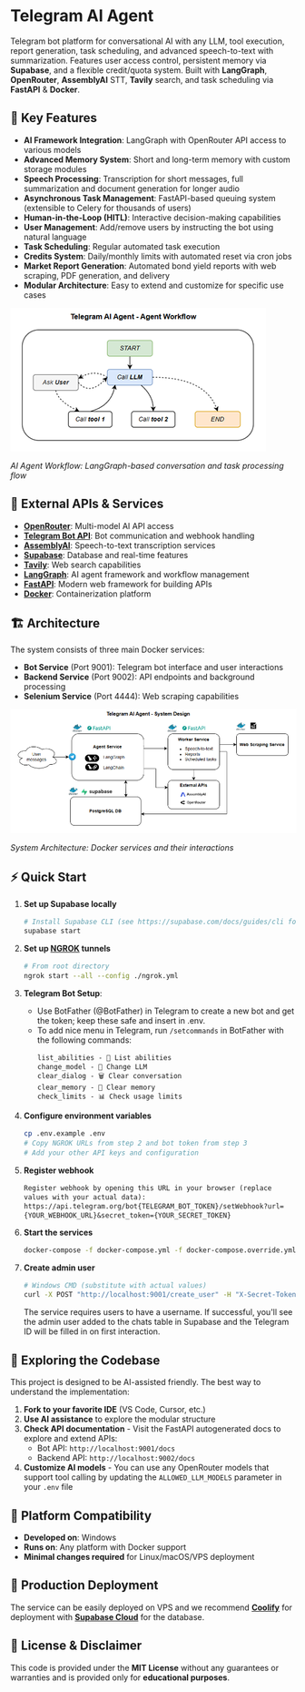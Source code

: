 # Telegram AI Agent

Telegram bot platform for conversational AI with any LLM, tool execution, report generation, task scheduling, and advanced speech-to-text with summarization. Features user access control, persistent memory via **Supabase**, and a flexible credit/quota system.
Built with **LangGraph**, **OpenRouter**, **AssemblyAI** STT, **Tavily** search, and task scheduling via **FastAPI** & **Docker**.

## 🚀 Key Features

- **AI Framework Integration**: LangGraph with OpenRouter API access to various models
- **Advanced Memory System**: Short and long-term memory with custom storage modules
- **Speech Processing**: Transcription for short messages, full summarization and document generation for longer audio
- **Asynchronous Task Management**: FastAPI-based queuing system (extensible to Celery for thousands of users)
- **Human-in-the-Loop (HITL)**: Interactive decision-making capabilities
- **User Management**: Add/remove users by instructing the bot using natural language 
- **Task Scheduling**: Regular automated task execution
- **Credits System**: Daily/monthly limits with automated reset via cron jobs
- **Market Report Generation**: Automated bond yield reports with web scraping, PDF generation, and delivery
- **Modular Architecture**: Easy to extend and customize for specific use cases

![Agent Workflow](images/Telegram%20AI%20Agent%20-%20Agent%20Workflow.png)

*AI Agent Workflow: LangGraph-based conversation and task processing flow*

## 🔌 External APIs & Services

- **[OpenRouter](https://openrouter.ai/)**: Multi-model AI API access
- **[Telegram Bot API](https://core.telegram.org/bots/api)**: Bot communication and webhook handling
- **[AssemblyAI](https://www.assemblyai.com/)**: Speech-to-text transcription services
- **[Supabase](https://supabase.com/)**: Database and real-time features
- **[Tavily](https://tavily.com/)**: Web search capabilities
- **[LangGraph](https://langchain-ai.github.io/langgraph/)**: AI agent framework and workflow management
- **[FastAPI](https://fastapi.tiangolo.com/)**: Modern web framework for building APIs
- **[Docker](https://www.docker.com/)**: Containerization platform

## 🏗️ Architecture

The system consists of three main Docker services:
- **Bot Service** (Port 9001): Telegram bot interface and user interactions
- **Backend Service** (Port 9002): API endpoints and background processing
- **Selenium Service** (Port 4444): Web scraping capabilities

![System Design](images/Telegram%20AI%20Agent%20-%20System%20Design.png)

*System Architecture: Docker services and their interactions*

## ⚡ Quick Start

1. **Set up Supabase locally**
   ```bash
   # Install Supabase CLI (see https://supabase.com/docs/guides/cli for installation)
   supabase start
   ```

2. **Set up [NGROK](https://ngrok.com/) tunnels**
   ```bash
   # From root directory
   ngrok start --all --config ./ngrok.yml
   ```

3. **Telegram Bot Setup**:
   - Use BotFather (@BotFather) in Telegram to create a new bot and get the token; keep these safe and insert in .env.
   - To add nice menu in Telegram, run `/setcommands` in BotFather with the following commands:
     ```
     list_abilities - 🧾 List abilities  
     change_model - 🤖 Change LLM  
     clear_dialog - 🗑️ Clear conversation  
     clear_memory - 🧠 Clear memory  
     check_limits - 📊 Check usage limits
     ```

4. **Configure environment variables**
   ```bash
   cp .env.example .env
   # Copy NGROK URLs from step 2 and bot token from step 3
   # Add your other API keys and configuration
   ```

5. **Register webhook**
   ```
   Register webhook by opening this URL in your browser (replace values with your actual data):
   https://api.telegram.org/bot{TELEGRAM_BOT_TOKEN}/setWebhook?url={YOUR_WEBHOOK_URL}&secret_token={YOUR_SECRET_TOKEN}
   ```

6. **Start the services**
   ```bash
   docker-compose -f docker-compose.yml -f docker-compose.override.yml up --build
   ```

7. **Create admin user**
   ```bash
   # Windows CMD (substitute with actual values)
   curl -X POST "http://localhost:9001/create_user" -H "X-Secret-Token: YOUR_SECRET_TOKEN" -H "Content-Type: application/json" -d "{\"user_name\":\"your_telegram_username\", \"role\":\"admin\", \"tier\":\"3\"}"
   ```
   The service requires users to have a username. If successful, you'll see the admin user added to the chats table in Supabase and the Telegram ID will be filled in on first interaction.

## 📖 Exploring the Codebase

This project is designed to be AI-assisted friendly. The best way to understand the implementation:

1. **Fork to your favorite IDE** (VS Code, Cursor, etc.)
2. **Use AI assistance** to explore the modular structure
3. **Check API documentation** - Visit the FastAPI autogenerated docs to explore and extend APIs:
   - Bot API: `http://localhost:9001/docs`
   - Backend API: `http://localhost:9002/docs`
4. **Customize AI models** - You can use any OpenRouter models that support tool calling by updating the `ALLOWED_LLM_MODELS` parameter in your `.env` file

## 📱 Platform Compatibility

- **Developed on**: Windows
- **Runs on**: Any platform with Docker support
- **Minimal changes required** for Linux/macOS/VPS deployment

## 🚀 Production Deployment

The service can be easily deployed on VPS and we recommend **[Coolify](https://coolify.io/)** for deployment with **[Supabase Cloud](https://supabase.com/)** for the database.

## 📄 License & Disclaimer

This code is provided under the **MIT License** without any guarantees or warranties and is provided only for **educational purposes**.
